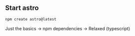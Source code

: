 ## Start astro

```bash
npm create astro@latest
```

Just the basics -> npm dependencies -> Relaxed (typescript)
